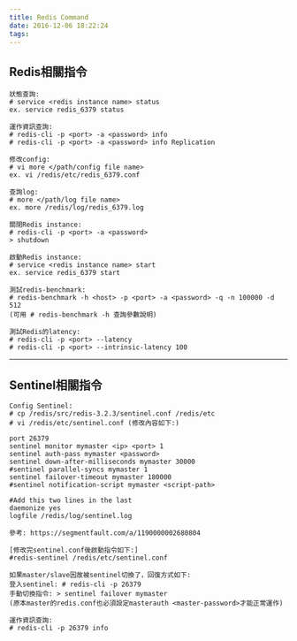 ```yaml
---
title: Redis Command
date: 2016-12-06 18:22:24
tags:
---
```


Redis相關指令
---
    狀態查詢: 
    # service <redis instance name> status
	ex. service redis_6379 status
	
	運作資訊查詢:
	# redis-cli -p <port> -a <password> info
	# redis-cli -p <port> -a <password> info Replication
  
    修改config:
    # vi more </path/config file name>
	ex. vi /redis/etc/redis_6379.conf
	
    查詢log:
	# more </path/log file name>
	ex. more /redis/log/redis_6379.log

    關閉Redis instance:
	# redis-cli -p <port> -a <password>
    > shutdown

    啟動Redis instance:
    # service <redis instance name> start
    ex. service redis_6379 start
	
	測試redis-benchmark:
	# redis-benchmark -h <host> -p <port> -a <password> -q -n 100000 -d 512
	(可用 # redis-benchmark -h 查詢參數說明)
	
	測試Redis的latency:
	# redis-cli -p <port> --latency
    # redis-cli -p <port> --intrinsic-latency 100


---
Sentinel相關指令
---
    Config Sentinel:
    # cp /redis/src/redis-3.2.3/sentinel.conf /redis/etc
	# vi /redis/etc/sentinel.conf (修改內容如下:)
	
	port 26379
	sentinel monitor mymaster <ip> <port> 1
	sentinel auth-pass mymaster <password>
	sentinel down-after-milliseconds mymaster 30000
	#sentinel parallel-syncs mymaster 1
	sentinel failover-timeout mymaster 180000
	#sentinel notification-script mymaster <script-path>
	
	#Add this two lines in the last
    daemonize yes
    logfile /redis/log/sentinel.log
	
	參考: https://segmentfault.com/a/1190000002680804
	
	[修改完sentinel.conf後啟動指令如下:]
	#redis-sentinel /redis/etc/sentinel.conf
	
	如果master/slave因故被sentinel切換了，回復方式如下:
    登入sentinel: # redis-cli -p 26379
    手動切換指令: > sentinel failover mymaster
    (原本master的redis.conf也必須設定masterauth <master-password>才能正常運作)
	
	運作資訊查詢:
	# redis-cli -p 26379 info

    